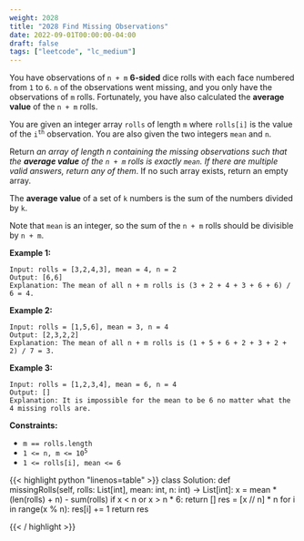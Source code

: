 ```yaml
---
weight: 2028
title: "2028 Find Missing Observations"
date: 2022-09-01T00:00:00-04:00
draft: false
tags: ["leetcode", "lc_medium"]
---
```


You have observations of `n + m` **6-sided** dice rolls with each face numbered from `1` to `6`. `n` of the observations went missing, and you only have the observations of `m` rolls. Fortunately, you have also calculated the **average value** of the `n + m` rolls.

You are given an integer array `rolls` of length `m` where `rolls[i]` is the value of the <code>i<sup>th</sup></code> observation. You are also given the two integers `mean` and `n`.

Return _an array of length n containing the missing observations such that the **average value** of the `n + m` rolls is exactly `mean`. If there are multiple valid answers, return any of them_. If no such array exists, return an empty array.

The **average value** of a set of `k` numbers is the sum of the numbers divided by `k`.

Note that `mean` is an integer, so the sum of the `n + m` rolls should be divisible by `n + m`.


**Example 1:**
```
Input: rolls = [3,2,4,3], mean = 4, n = 2
Output: [6,6]
Explanation: The mean of all n + m rolls is (3 + 2 + 4 + 3 + 6 + 6) / 6 = 4.
```
**Example 2:**
```
Input: rolls = [1,5,6], mean = 3, n = 4
Output: [2,3,2,2]
Explanation: The mean of all n + m rolls is (1 + 5 + 6 + 2 + 3 + 2 + 2) / 7 = 3.
```
**Example 3:**
```
Input: rolls = [1,2,3,4], mean = 6, n = 4
Output: []
Explanation: It is impossible for the mean to be 6 no matter what the
4 missing rolls are.
```

**Constraints:**
- `m == rolls.length`
- <code>1 <= n, m <= 10<sup>5</sup></code>
- `1 <= rolls[i], mean <= 6`

<div class="tabs"></div>
<div class="tab-content">
<div id="python" class="lang">
{{< highlight python "linenos=table" >}}
class Solution:
    def missingRolls(self, rolls: List[int], mean: int, n: int) -> List[int]:
        x = mean * (len(rolls) + n) - sum(rolls)
        if x < n or x > n * 6:
            return []
        res = [x // n] * n
        for i in range(x % n):
            res[i] += 1
        return res

{{< / highlight >}}
</div>
</div>
